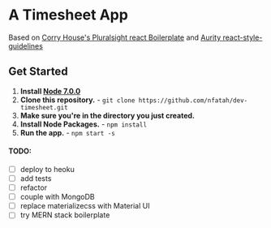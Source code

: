 # A Timesheet App 
 Based on [Corry House's Pluralsight react Boilerplate](https://github.com/coryhouse/pluralsight-redux-starter.git)
 and  [ Aurity react-style-guidelines](https://github.com/aurity/react-style-guidelines)

## Get Started
1. **Install [Node 7.0.0](https://nodejs.org)**
2. **Clone this repository.** - `git clone https://github.com/nfatah/dev-timesheet.git` 
3. **Make sure you're in the directory you just created.** 
4. **Install Node Packages.** - `npm install`
5. **Run the app.** - `npm start -s`

#### TODO:
- [ ] deploy to heoku
- [ ] add tests
- [ ] refactor
- [ ] couple with MongoDB
- [ ] replace materializecss with Material UI
- [ ] try MERN stack boilerplate

